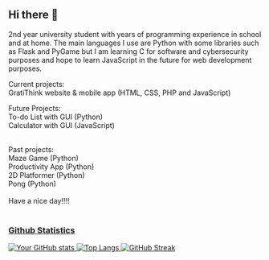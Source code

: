 ## Hi there 👋
2nd year university student with years of programming experience in school and at home. The main languages I use are Python with some libraries such as Flask and PyGame but I am learning C for software and cybersecurity purposes and hope to learn JavaScript in the future for web development purposes. <br/>

Current projects: <br/>
GratiThink website & mobile app (HTML, CSS, PHP and JavaScript) <br/>

Future Projects:<br/>
To-do List with GUI (Python)<br/>
Calculator with GUI (JavaScript) <br/>

<br/>
Past projects:<br/>
Maze Game (Python)<br/>
Productivity App (Python)<br/>
2D Platformer (Python) <br/>
Pong (Python) <br/>
<br/>
Have a nice day!!!!
<br><br>


### <u>Github Statistics<u>
![Your GitHub stats](https://github-readme-stats.vercel.app/api?username=SameerUH&show_icons=true&theme=tokyonight)
![Top Langs](https://github-readme-stats.vercel.app/api/top-langs/?username=SameerUH&layout=compact)
![GitHub Streak](https://streak-stats.demolab.com?user=SameerUH&theme=radical)

<!--
**SameerUH/sameeruh** is a ✨ _special_ ✨ repository because its `README.md` (this file) appears on your GitHub profile.

Here are some ideas to get you started:

- 🔭 I’m currently working on ...
- 🌱 I’m currently learning ...
- 👯 I’m looking to collaborate on ...
- 🤔 I’m looking for help with ...
- 💬 Ask me about ...
- 📫 How to reach me: ...
- 😄 Pronouns: ...
- ⚡ Fun fact: ...
-->

